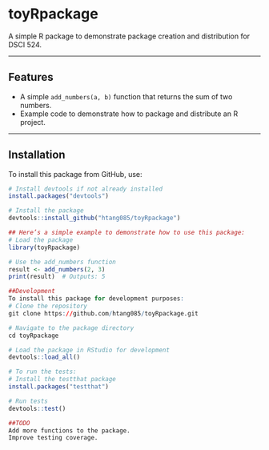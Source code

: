 # toyRpackage

A simple R package to demonstrate package creation and distribution for DSCI 524.

---

## Features
- A simple `add_numbers(a, b)` function that returns the sum of two numbers.
- Example code to demonstrate how to package and distribute an R project.

---

## Installation

To install this package from GitHub, use:

```r
# Install devtools if not already installed
install.packages("devtools")

# Install the package
devtools::install_github("htang085/toyRpackage")

## Here’s a simple example to demonstrate how to use this package:
# Load the package
library(toyRpackage)

# Use the add_numbers function
result <- add_numbers(2, 3)
print(result)  # Outputs: 5

##Development
To install this package for development purposes:
# Clone the repository
git clone https://github.com/htang085/toyRpackage.git

# Navigate to the package directory
cd toyRpackage

# Load the package in RStudio for development
devtools::load_all()

# To run the tests:
# Install the testthat package
install.packages("testthat")

# Run tests
devtools::test()

##TODO
Add more functions to the package.
Improve testing coverage.

